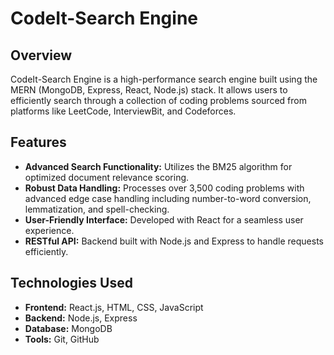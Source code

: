 # CodeIt-Search Engine

## Overview
CodeIt-Search Engine is a high-performance search engine built using the MERN (MongoDB, Express, React, Node.js) stack. It allows users to efficiently search through a collection of coding problems sourced from platforms like LeetCode, InterviewBit, and Codeforces.

## Features
- **Advanced Search Functionality:** Utilizes the BM25 algorithm for optimized document relevance scoring.
- **Robust Data Handling:** Processes over 3,500 coding problems with advanced edge case handling including number-to-word conversion, lemmatization, and spell-checking.
- **User-Friendly Interface:** Developed with React for a seamless user experience.
- **RESTful API:** Backend built with Node.js and Express to handle requests efficiently.
  
## Technologies Used
- **Frontend:** React.js, HTML, CSS, JavaScript
- **Backend:** Node.js, Express
- **Database:** MongoDB
- **Tools:** Git, GitHub
